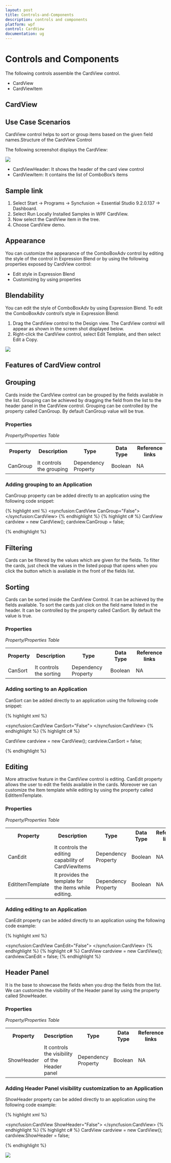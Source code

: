 ```yaml
---
layout: post
title: Controls-and-Components
description: controls and components
platform: wpf
control: CardView
documentation: ug
---
```


# Controls and Components

The following controls assemble the CardView control.

* CardView
* CardViewItem



## CardView

## Use Case Scenarios

CardView control helps to sort or group items based on the given field names.Structure of the CardView Control

The following screenshot displays the CardView:

![](Controls-and-Components_images/Controls-and-Components_img1.png)



* CardViewHeader: It shows the header of the card view control
* CardViewItem: It contains the list of ComboBox’s items



## Sample link

1. Select Start -> Programs -> Syncfusion -> Essential Studio 9.2.0.137 -> Dashboard.
2. Select Run Locally Installed Samples in WPF CardView.
3. Now select the CardView item in the tree.
4. Choose CardView demo.

## Appearance


You can customize the appearance of the ComboBoxAdv control by editing the style of the control in Expression Blend or by using the following properties exposed by CardView control:

* Edit style in Expression Blend 
* Customizing by using properties

## Blendability


You can edit the style of ComboBoxAdv by using Expression Blend. To edit the ComboBoxAdv control’s style in Expression Blend:

1. Drag the CardView control to the Design view. The CardView control will appear as shown in the screen shot displayed below.
2. Right-click the CardView control, select Edit Template, and then select Edit a Copy. 



![](Controls-and-Components_images/Controls-and-Components_img2.png)

## Features of CardView control

## Grouping

Cards inside the CardView control can be grouped by the fields available in the list. Grouping can be achieved by dragging the field from the list to the header panel in the CardView control. Grouping can be controlled by the property called CanGroup. By default CanGroup value will be true.

### Properties

_Property/Properties Table_

<table>
<tr>
<th>
Property</th><th>
Description</th><th>
Type</th><th>
Data Type</th><th>
Reference links</th></tr>
<tr>
<td>
CanGroup</td><td>
It controls the grouping</td><td>
Dependency Property</td><td>
Boolean</td><td>
NA</td></tr>
</table>


### Adding grouping to an Application 

CanGroup property can be added directly to an application using the following code snippet:



{% highlight xml %}
<syncfusion:CardView CanGroup="False">        </syncfusion:CardView>
{% endhighlight  %}
{% highlight c# %}
CardView cardview = new CardView();       cardview.CanGroup = false;


{% endhighlight %}

## Filtering

Cards can be filtered by the values which are given for the fields. To filter the cards, just check the values in the listed popup that opens when you click the button which is available in the front of the fields list.

## Sorting

Cards can be sorted inside the CardView Control. It can be achieved by the fields available. To sort the cards just click on the field name listed in the header. It can be controlled by the property called CanSort. By default the value is true.

### Properties

_Property/Properties Table_

<table>
<tr>
<th>
Property</th><th>
Description</th><th>
Type</th><th>
Data Type</th><th>
Reference links</th></tr>
<tr>
<td>
CanSort </td><td>
It controls the sorting</td><td>
Dependency Property</td><td>
Boolean</td><td>
NA</td></tr>
</table>


### Adding sorting to an Application 

CanSort can be added directly to an application using the following code snippet: 

{% highlight xml %}

<syncfusion:CardView CanSort="False">        </syncfusion:CardView>
{% endhighlight  %}
{% highlight c# %}

CardView cardview = new CardView();       cardview.CanSort = false;


{% endhighlight %}

## Editing

More attractive feature in the CardView control is editing. CanEdit property allows the user to edit the fields available in the cards. Moreover we can customize the Item template while editing by using the property called EditItemTemplate.

### Properties

_Property/Properties Table_

<table>
<tr>
<th>
Property</th><th>
Description</th><th>
Type</th><th>
Data Type</th><th>
Reference links</th></tr>
<tr>
<td>
CanEdit</td><td>
It controls the editing capability of CardViewItems</td><td>
Dependency Property</td><td>
Boolean</td><td>
NA</td></tr>
<tr>
<td>
EditItemTemplate</td><td>
It provides the template for the items while editing.</td><td>
Dependency Property</td><td>
Boolean</td><td>
NA</td></tr>
</table>


### Adding editing to an Application 

CanEdit property can be added directly to an application using the following code example:

{% highlight xml %}

<syncfusion:CardView CanEdit="False">        </syncfusion:CardView>
{% endhighlight  %}
{% highlight c# %}
CardView cardview = new CardView();       cardview.CanEdit = false;
{% endhighlight  %}



## Header Panel

It is the base to showcase the fields when you drop the fields from the list. We can customize the visibility of the Header panel by using the property called ShowHeader.

### Properties

_Property/Properties Table_

<table>
<tr>
<th>
Property</th><th>
Description</th><th>
Type</th><th>
Data Type</th><th>
Reference links</th></tr>
<tr>
<td>
ShowHeader</td><td>
It controls the visibility of the Header panel</td><td>
Dependency Property</td><td>
Boolean</td><td>
NA</td></tr>
</table>


### Adding Header Panel visibility customization to an Application 

ShowHeader property can be added directly to an application using the following code example:

{% highlight xml %}


<syncfusion:CardView ShowHeader="False">        </syncfusion:CardView>
{% endhighlight %}
{% highlight c# %}
CardView cardview = new CardView();       cardview.ShowHeader = false;</td></tr>


{% endhighlight %}

![](Controls-and-Components_images/Controls-and-Components_img3.png)





